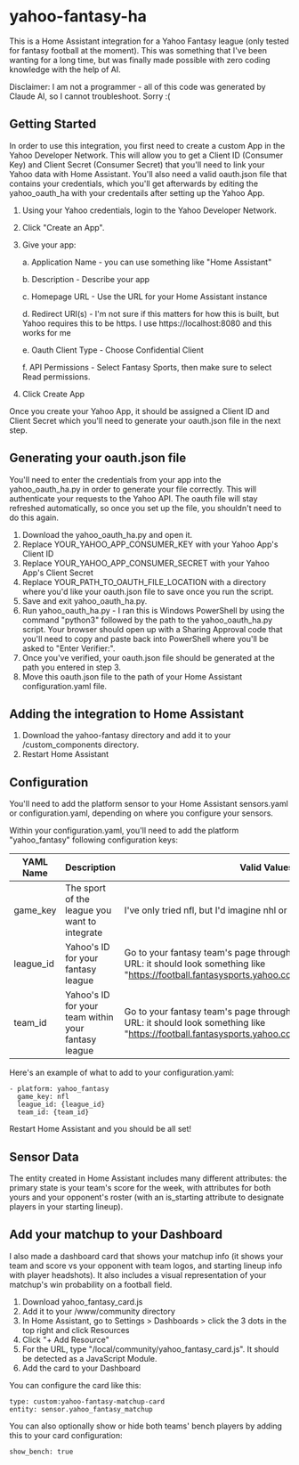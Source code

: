 # yahoo-fantasy-ha
This is a Home Assistant integration for a Yahoo Fantasy league (only tested for fantasy football at the moment). This was something that I've been wanting for a long time, but was finally made possible with zero coding knowledge with the help of AI.

Disclaimer: I am not a programmer - all of this code was generated by Claude AI, so I cannot troubleshoot. Sorry :(

## Getting Started
In order to use this integration, you first need to create a custom App in the Yahoo Developer Network. This will allow you to get a Client ID (Consumer Key) and Client Secret (Consumer Secret) that you'll need to link your Yahoo data with Home Assistant. You'll also need a valid oauth.json file that contains your credentials, which you'll get afterwards by editing the yahoo_oauth_ha with your credentails after setting up the Yahoo App.
1. Using your Yahoo credentials, login to the Yahoo Developer Network.
2. Click "Create an App".
3. Give your app:
   
   a. Application Name - you can use something like "Home Assistant"
   
   b. Description - Describe your app

   c. Homepage URL - Use the URL for your Home Assistant instance

   d. Redirect URI(s) - I'm not sure if this matters for how this is built, but Yahoo requires this to be https. I use https://localhost:8080 and this works for me

   e. Oauth Client Type - Choose Confidential Client

   f. API Permissions - Select Fantasy Sports, then make sure to select Read permissions.

4. Click Create App

Once you create your Yahoo App, it should be assigned a Client ID and Client Secret which you'll need to generate your oauth.json file in the next step.

## Generating your oauth.json file
You'll need to enter the credentials from your app into the yahoo_oauth_ha.py in order to generate your file correctly. This will authenticate your requests to the Yahoo API. The oauth file will stay refreshed automatically, so once you set up the file, you shouldn't need to do this again.
1. Download the yahoo_oauth_ha.py and open it.
2. Replace YOUR_YAHOO_APP_CONSUMER_KEY with your Yahoo App's Client ID
3. Replace YOUR_YAHOO_APP_CONSUMER_SECRET with your Yahoo App's Client Secret
4. Replace YOUR_PATH_TO_OAUTH_FILE_LOCATION with a directory where you'd like your oauth.json file to save once you run the script.
5. Save and exit yahoo_oauth_ha.py.
6. Run yahoo_oauth_ha.py - I ran this is Windows PowerShell by using the command "python3" followed by the path to the yahoo_oauth_ha.py script. Your browser should open up with a Sharing Approval code that you'll need to copy and paste back into PowerShell where you'll be asked to "Enter Verifier:".
7. Once you've verified, your oauth.json file should be generated at the path you entered in step 3.
8. Move this oauth.json file to the path of your Home Assistant configuration.yaml file.

## Adding the integration to Home Assistant
1. Download the yahoo-fantasy directory and add it to your /custom_components directory.
2. Restart Home Assistant

## Configuration
You'll need to add the platform sensor to your Home Assistant sensors.yaml or configuration.yaml, depending on where you configure your sensors. 

Within your configuration.yaml, you'll need to add the platform "yahoo_fantasy" following configuration keys:

| YAML Name | Description | Valid Values |
| --- | --- | --- |
| game_key | The sport of the league you want to integrate | I've only tried nfl, but I'd imagine nhl or mlb could also work |
| league_id | Yahoo's ID for your fantasy league | Go to your fantasy team's page through the Yahoo UI and note the URL: it should look something like "https://football.fantasysports.yahoo.com/f1/{league_id}/{team_id}" |
| team_id | Yahoo's ID for your team within your fantasy league | Go to your fantasy team's page through the Yahoo UI and note the URL: it should look something like "https://football.fantasysports.yahoo.com/f1/{league_id}/{team_id}" |

Here's an example of what to add to your configuration.yaml:
```
- platform: yahoo_fantasy
  game_key: nfl
  league_id: {league_id}
  team_id: {team_id}
```
Restart Home Assistant and you should be all set!

## Sensor Data
The entity created in Home Assistant includes many different attributes: the primary state is your team's score for the week, with attributes for both yours and your opponent's roster (with an is_starting attribute to designate players in your starting lineup).

## Add your matchup to your Dashboard
I also made a dashboard card that shows your matchup info (it shows your team and score vs your opponent with team logos, and starting lineup info with player headshots). It also includes a visual representation of your matchup's win probability on a football field.
1. Download yahoo_fantasy_card.js
2. Add it to your /www/community directory
3. In Home Assistant, go to Settings > Dashboards > click the 3 dots in the top right and click Resources
4. Click "+ Add Resource"
5. For the URL, type "/local/community/yahoo_fantasy_card.js". It should be detected as a JavaScript Module.
6. Add the card to your Dashboard

You can configure the card like this:
```
type: custom:yahoo-fantasy-matchup-card
entity: sensor.yahoo_fantasy_matchup
```
You can also optionally show or hide both teams' bench players by adding this to your card configuration:
```
show_bench: true
```
